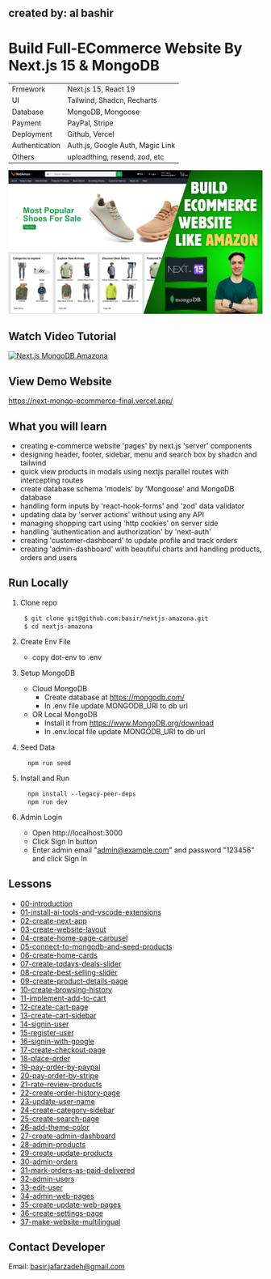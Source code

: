 ## created by: al bashir

# Build Full-ECommerce Website By Next.js 15 & MongoDB

|                |                                  |
| -------------- | -------------------------------- |
| Frmework       | Next.js 15, React 19             |
| UI             | Tailwind, Shadcn, Recharts       |
| Database       | MongoDB, Mongoose                |
| Payment        | PayPal, Stripe                   |
| Deployment     | Github, Vercel                   |
| Authentication | Auth.js, Google Auth, Magic Link |
| Others         | uploadthing, resend, zod, etc    |

[![Next.js MongoDB Amazona](/public/images/app.png)](https://next-mongo-ecommerce-final.vercel.app/)

## Watch Video Tutorial

[![Next.js MongoDB Amazona](https://i9.ytimg.com/vi/WLHCPwqHzzQ/mqdefault.jpg?v=676eca94&sqp=CIzAv7sG&rs=AOn4CLDrL8ebdZ8YJyJp96oMMKBTyAD1Dw)](https://youtu.be/WLHCPwqHzzQ)

## View Demo Website

https://next-mongo-ecommerce-final.vercel.app/

## What you will learn

- creating e-commerce website 'pages' by next.js 'server' components
- designing header, footer, sidebar, menu and search box by shadcn and tailwind
- quick view products in modals using nextjs parallel routes with intercepting routes
- create database schema 'models' by 'Mongoose' and MongoDB database
- handling form inputs by 'react-hook-forms' and 'zod' data validator
- updating data by 'server actions' without using any API
- managing shopping cart using 'http cookies' on server side
- handling 'authentication and authorization' by 'next-auth'
- creating 'customer-dashboard' to update profile and track orders
- creating 'admin-dashboard' with beautiful charts and handling products, orders and users

## Run Locally

1. Clone repo

   ```shell
    $ git clone git@github.com:basir/nextjs-amazona.git
    $ cd nextjs-amazona
   ```

2. Create Env File

   - copy dot-env to .env

3. Setup MongoDB

   - Cloud MongoDB
     - Create database at https://mongodb.com/
     - In .env file update MONGODB_URI to db url
   - OR Local MongoDB
     - Install it from https://www.MongoDB.org/download
     - In .env.local file update MONGODB_URI to db url

4. Seed Data

   ```shell
     npm run seed
   ```

5. Install and Run

   ```shell
     npm install --legacy-peer-deps
     npm run dev
   ```

6. Admin Login

   - Open http://localhost:3000
   - Click Sign In button
   - Enter admin email "admin@example.com" and password "123456" and click Sign In

## Lessons

- [00-introduction](./lessons/00-introduction.md)
- [01-install-ai-tools-and-vscode-extensions](./lessons/01-install-ai-tools-and-vscode-extensions.md)
- [02-create-next-app](./lessons/02-create-next-app.md)
- [03-create-website-layout](./lessons/03-create-website-layout.md)
- [04-create-home-page-carousel](./lessons/04-create-home-page-carousel.md)
- [05-connect-to-mongodb-and-seed-products](./lessons/05-connect-to-mongodb-and-seed-products.md)
- [06-create-home-cards](./lessons/06-create-home-cards.md)
- [07-create-todays-deals-slider](./lessons/07-create-todays-deals-slider.md)
- [08-create-best-selling-slider](./lessons/08-create-best-selling-slider.md)
- [09-create-product-details-page](./lessons/09-create-product-details-page.md)
- [10-create-browsing-history](./lessons/10-create-browsing-history.md)
- [11-implement-add-to-cart](./lessons/11-implement-add-to-cart.md)
- [12-create-cart-page](./lessons/12-create-cart-page.md)
- [13-create-cart-sidebar](./lessons/13-create-cart-sidebar.md)
- [14-signin-user](./lessons/14-signin-user.md)
- [15-register-user](./lessons/15-register-user.md)
- [16-signin-with-google](./lessons/16-signin-with-google.md)
- [17-create-checkout-page](./lessons/17-create-checkout-page.md)
- [18-place-order](./lessons/18-place-order.md)
- [19-pay-order-by-paypal](./lessons/19-pay-order-by-paypal.md)
- [20-pay-order-by-stripe](./lessons/20-pay-order-by-stripe.md)
- [21-rate-review-products](./lessons/21-rate-review-products.md)
- [22-create-order-history-page](./lessons/22-create-order-history-page.md)
- [23-update-user-name](./lessons/23-update-user-name.md)
- [24-create-category-sidebar](./lessons/24-create-category-sidebar.md)
- [25-create-search-page](./lessons/25-create-search-page.md)
- [26-add-theme-color](./lessons/26-add-theme-color.md)
- [27-create-admin-dashboard](./lessons/27-create-admin-dashboard.md)
- [28-admin-products](./lessons/28-admin-products.md)
- [29-create-update-products](./lessons/29-create-update-products.md)
- [30-admin-orders](./lessons/30-admin-orders.md)
- [31-mark-orders-as-paid-delivered](./lessons/31-mark-orders-as-paid-delivered.md)
- [32-admin-users](./lessons/32-admin-users.md)
- [33-edit-user](./lessons/33-edit-user.md)
- [34-admin-web-pages](./lessons/34-admin-web-pages.md)
- [35-create-update-web-pages](./lessons/35-create-update-web-pages.md)
- [36-create-settings-page](./lessons/36-create-settings-page.md)
- [37-make-website-multilingual](./lessons/37-make-website-multilingual.md)

## Contact Developer

Email: basir.jafarzadeh@gmail.com
